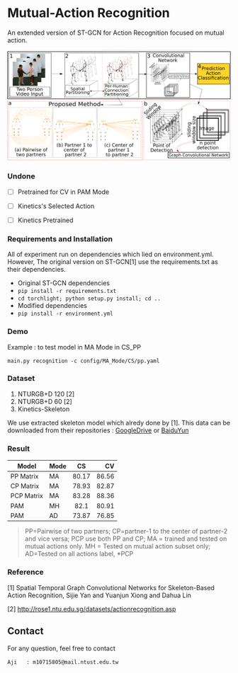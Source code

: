 # **Mutual-Action Recognition**
An extended version of ST-GCN for Action Recognition focused on mutual action.

<div align="center">
    <img src="resource/info/coba.png">
</div>

### Undone
- [ ] Pretrained for CV in PAM Mode
- [ ] Kinetics's Selected Action
- [ ] Kinetics Pretrained


### Requirements and Installation
All of experiment run on dependencies which lied on environment.yml. However, The original version on ST-GCN[1] use the requirements.txt as their dependencies.

- Original ST-GCN dependencies
 - `pip install -r requirements.txt`
 - `cd torchlight; python setup.py install; cd ..`
- Modified dependencies
 - `pip install -r environment.yml`

### Demo

Example : to test model in MA Mode in CS_PP
 ```
main.py recognition -c config/MA_Mode/CS/pp.yaml
```

### Dataset
1. NTURGB+D 120 [2]
2. NTURGB+D 60 [2]
3. Kinetics-Skeleton

  We use extracted skeleton model which alredy done by [1]. This data can be downloaded from their repositories : [GoogleDrive](https://drive.google.com/open?id=1SPQ6FmFsjGg3f59uCWfdUWI-5HJM_YhZ) or [BaiduYun](https://pan.baidu.com/s/1dwKG2TLvG-R1qeIiE4MjeA#list/path=%2FShare%2FAAAI18%2Fkinetics-skeleton&parentPath=%2FShare)

### Result

| Model      |Mode| CS     | CV    |
| -----------| -- |:------:| -----:|
| PP Matrix  | MA | 80.17  | 86.56 |
| CP Matrix  | MA | 78.93  | 82.87 |
| PCP Matrix | MA | 83.28  | 88.36 |
| PAM         | MH | 82.1   | 80.91 |
| PAM         | AD | 73.87  | 76.85 |


> PP=Pairwise of two partners; CP=partner-1 to the center of partner-2 and vice versa; PCP  use both PP and CP; MA = trained and tested on mutual actions only.
> MH = Tested on mutual action subset only; AD=Tested on all actions label, *PCP



### Reference
[1] Spatial Temporal Graph Convolutional Networks for Skeleton-Based Action Recognition, Sijie Yan and Yuanjun Xiong and Dahua Lin

[2] http://rose1.ntu.edu.sg/datasets/actionrecognition.asp


## Contact
For any question, feel free to contact
```
Aji   : m10715805@mail.ntust.edu.tw
```
